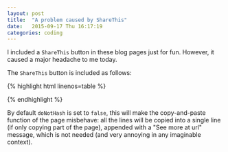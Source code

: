 ```yaml
---
layout: post
title:  "A problem caused by ShareThis"
date:   2015-09-17 Thu 16:17:19
categories: coding
---
```


I included a `ShareThis` button in these blog pages just for fun.  However, it
caused a major headache to me today.

The `ShareThis` button is included as follows:

{% highlight html linenos=table %}
<script type="text/javascript" src="http://w.sharethis.com/button/buttons.js">
</script>
<script type="text/javascript">
    stLight.options({publisher: "5f23ad09-232d-48f3-8b7b-89f9c51d2a5d",
                     doNotHash: true,
                     doNotCopy: false,
                     hashAddressBar: false});
</script>
{% endhighlight %}

By default `doNotHash` is set to `false`, this will make the copy-and-paste
function of the page misbehave: all the lines will be copied into a single line
(if only copying part of the page), appended with a "See more at url" message,
which is not needed (and very annoying in any imaginable context).
